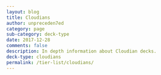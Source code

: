 ```yaml
---
layout: blog
title: Cloudians
author: unpreceden7ed
category: page
sub-category: deck-type
date: 2017-12-28
comments: false
description: In depth information about Cloudian decks.
deck-type: cloudians
permalink: /tier-list/cloudians/
---
```









